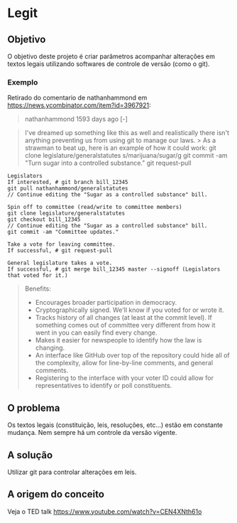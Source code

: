 # Legit

## Objetivo
O objetivo deste projeto é criar parâmetros acompanhar alterações em textos legais utilizando softwares de controle de versão (como o git).

### Exemplo

Retirado do comentario de nathanhammond em https://news.ycombinator.com/item?id=3967921:

> nathanhammond 1593 days ago [-]

> I've dreamed up something like this as well and realistically there isn't anything preventing us from using git to manage our laws. > As a strawman to beat up, here is an example of how it could work:
    git clone legislature/generalstatutes
    s/marijuana/sugar/g
    git commit -am "Turn sugar into a controlled substance."
    git request-pull

    Legislators
    If interested, # git branch bill_12345
    git pull nathanhammond/generalstatutes
    // Continue editing the "Sugar as a controlled substance" bill.

    Spin off to committee (read/write to committee members)
    git clone legislature/generalstatutes
    git checkout bill_12345
    // Continue editing the "Sugar as a controlled substance" bill.
    git commit -am "Committee updates."

    Take a vote for leaving committee.
    If successful, # git request-pull

    General legislature takes a vote.
    If successful, # git merge bill_12345 master --signoff (Legislators that voted for it.)

> Benefits:
> - Encourages broader participation in democracy.
> - Cryptographically signed. We'll know if you voted for or wrote it.
> - Tracks history of all changes (at least at the commit level). If something comes out of committee very different from how it went in you can easily find every change.
> - Makes it easier for newspeople to identify how the law is changing.
> - An interface like GitHub over top of the repository could hide all of the complexity, allow for line-by-line comments, and general comments.
> - Registering to the interface with your voter ID could allow for representatives to identify or poll constituents.

## O problema

Os textos legais (constituição, leis, resoluções, etc...) estão em constante mudança. Nem sempre há um controle da versão vigente. 

## A solução

Utilizar git para controlar alterações em leis.

## A origem do conceito

Veja o TED talk
https://www.youtube.com/watch?v=CEN4XNth61o

